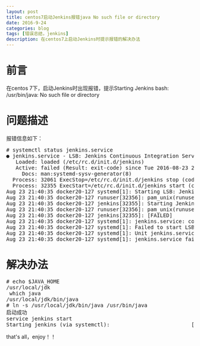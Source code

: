 ```yaml
---
layout: post
title: centos7启动Jenkins报错java No such file or directory
date: 2016-9-24
categories: blog
tags: [错误总结，jenkins]
description: 在centos7上启动Jenkins时提示报错的解决办法
---
```


# 前言

在centos 7下，启动Jenkins时出现报错，提示Starting Jenkins bash: /usr/bin/java: No such file or directory

# 问题描述

报错信息如下：

<pre>
# systemctl status jenkins.service
● jenkins.service - LSB: Jenkins Continuous Integration Server
   Loaded: loaded (/etc/rc.d/init.d/jenkins)
   Active: failed (Result: exit-code) since Tue 2016-08-23 21:40:35 CST; 9s ago
     Docs: man:systemd-sysv-generator(8)
  Process: 32061 ExecStop=/etc/rc.d/init.d/jenkins stop (code=exited, status=0/SUCCESS)
  Process: 32355 ExecStart=/etc/rc.d/init.d/jenkins start (code=exited, status=1/FAILURE)
Aug 23 21:40:35 docker20-127 systemd[1]: Starting LSB: Jenkins Continuous Integration Server...
Aug 23 21:40:35 docker20-127 runuser[32356]: pam_unix(runuser:session): session opened for user jenkins by (uid=0)
Aug 23 21:40:35 docker20-127 jenkins[32355]: Starting Jenkins bash: /usr/bin/java: No such file or directory
Aug 23 21:40:35 docker20-127 runuser[32356]: pam_unix(runuser:session): session closed for user jenkins
Aug 23 21:40:35 docker20-127 jenkins[32355]: [FAILED]
Aug 23 21:40:35 docker20-127 systemd[1]: jenkins.service: control process exited, code=exited status=1
Aug 23 21:40:35 docker20-127 systemd[1]: Failed to start LSB: Jenkins Continuous Integration Server.
Aug 23 21:40:35 docker20-127 systemd[1]: Unit jenkins.service entered failed state.
Aug 23 21:40:35 docker20-127 systemd[1]: jenkins.service failed.
</pre>

# 解决办法

<pre>
# echo $JAVA_HOME
/usr/local/jdk
 which java
/usr/local/jdk/bin/java
# ln -s /usr/local/jdk/bin/java /usr/bin/java
启动成功
service jenkins start
Starting jenkins (via systemctl):                          [  OK  ]
</pre>

that's all，enjoy！！
